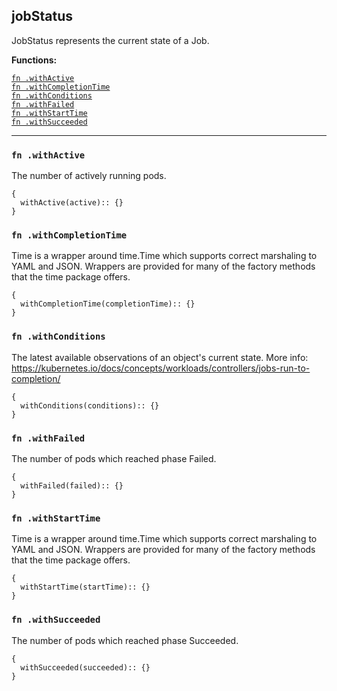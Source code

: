 
## jobStatus
JobStatus represents the current state of a Job.

**Functions:**

[`fn .withActive`](#fn-withactive)  
[`fn .withCompletionTime`](#fn-withcompletiontime)  
[`fn .withConditions`](#fn-withconditions)  
[`fn .withFailed`](#fn-withfailed)  
[`fn .withStartTime`](#fn-withstarttime)  
[`fn .withSucceeded`](#fn-withsucceeded)  

---


### `fn .withActive`
The number of actively running pods.
```jsonnet
{
  withActive(active):: {}
}
```

### `fn .withCompletionTime`
Time is a wrapper around time.Time which supports correct marshaling to YAML and JSON.  Wrappers are provided for many of the factory methods that the time package offers.
```jsonnet
{
  withCompletionTime(completionTime):: {}
}
```

### `fn .withConditions`
The latest available observations of an object's current state. More info: https://kubernetes.io/docs/concepts/workloads/controllers/jobs-run-to-completion/
```jsonnet
{
  withConditions(conditions):: {}
}
```

### `fn .withFailed`
The number of pods which reached phase Failed.
```jsonnet
{
  withFailed(failed):: {}
}
```

### `fn .withStartTime`
Time is a wrapper around time.Time which supports correct marshaling to YAML and JSON.  Wrappers are provided for many of the factory methods that the time package offers.
```jsonnet
{
  withStartTime(startTime):: {}
}
```

### `fn .withSucceeded`
The number of pods which reached phase Succeeded.
```jsonnet
{
  withSucceeded(succeeded):: {}
}
```


